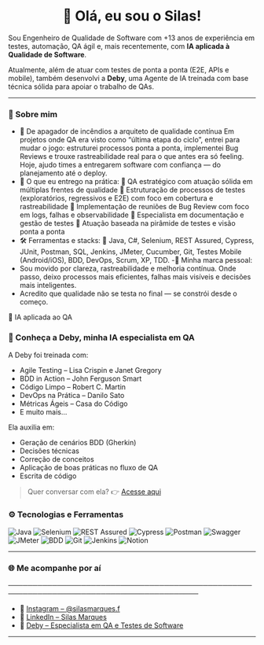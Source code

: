 <h1 align="center">👋 Olá, eu sou o Silas!</h1>

Sou Engenheiro de Qualidade de Software com +13 anos de experiência em testes, automação, QA ágil e, mais recentemente, com **IA aplicada à Qualidade de Software**.

Atualmente, além de atuar com testes de ponta a ponta (E2E, APIs e mobile), também desenvolvi a **Deby**, uma Agente de IA treinada com base técnica sólida para apoiar o trabalho de QAs.

---

### 🧪 Sobre mim
- 🚀 De apagador de incêndios a arquiteto de qualidade contínua
Em projetos onde QA era visto como “última etapa do ciclo”, entrei para mudar o jogo: estruturei processos ponta a ponta, implementei Bug Reviews e trouxe rastreabilidade real para o que antes era só feeling.
Hoje, ajudo times a entregarem software com confiança — do planejamento até o deploy.
- 🧭 O que eu entrego na prática:
🔹 QA estratégico com atuação sólida em múltiplas frentes de qualidade
🔹 Estruturação de processos de testes (exploratórios, regressivos e E2E) com foco em cobertura e rastreabilidade
🔹 Implementação de reuniões de Bug Review com foco em logs, falhas e observabilidade
🔹 Especialista em documentação e gestão de testes
🔹 Atuação baseada na pirâmide de testes e visão ponta a ponta
- 🛠 Ferramentas e stacks:
📌 Java, C#, Selenium, REST Assured, Cypress, JUnit, Postman, SQL, Jenkins, JMeter, Cucumber, Git, Testes Mobile (Android/iOS), BDD, DevOps, Scrum, XP, TDD.
-🌱 Minha marca pessoal:
- Sou movido por clareza, rastreabilidade e melhoria contínua. Onde passo, deixo processos mais eficientes, falhas mais visíveis e decisões mais inteligentes.
- Acredito que qualidade não se testa no final — se constrói desde o começo.

🤖 IA aplicada ao QA
### 🧠 Conheça a Deby, minha IA especialista em QA

A Deby foi treinada com:
- Agile Testing – Lisa Crispin e Janet Gregory  
- BDD in Action – John Ferguson Smart  
- Código Limpo – Robert C. Martin  
- DevOps na Prática – Danilo Sato  
- Métricas Ágeis – Casa do Código  
- E muito mais...

Ela auxilia em:
- Geração de cenários BDD (Gherkin)  
- Decisões técnicas  
- Correção de conceitos  
- Aplicação de boas práticas no fluxo de QA
- Escrita de código

> Quer conversar com ela? 👉 [Acesse aqui](https://chatgpt.com/g/g-68506cfdeb5881918d9031c4807e3873-deby-especialista-em-qa-e-testes-de-software)

### ⚙️ Tecnologias e Ferramentas
![Java](https://img.shields.io/badge/Java-ED8B00?style=for-the-badge&logo=java&logoColor=white)
![Selenium](https://img.shields.io/badge/Selenium-43B02A?style=for-the-badge&logo=selenium&logoColor=white)
![REST Assured](https://img.shields.io/badge/REST--Assured-6DB33F?style=for-the-badge)
![Cypress](https://img.shields.io/badge/Cypress-17202C?style=for-the-badge&logo=cypress&logoColor=white)
![Postman](https://img.shields.io/badge/Postman-FF6C37?style=for-the-badge&logo=postman&logoColor=white)
![Swagger](https://img.shields.io/badge/Swagger-85EA2D?style=for-the-badge&logo=swagger&logoColor=black)
![JMeter](https://img.shields.io/badge/JMeter-D22128?style=for-the-badge)
![BDD](https://img.shields.io/badge/BDD-4B32C3?style=for-the-badge)
![Git](https://img.shields.io/badge/Git-F05032?style=for-the-badge&logo=git&logoColor=white)
![Jenkins](https://img.shields.io/badge/Jenkins-D24939?style=for-the-badge&logo=jenkins&logoColor=white)
![Notion](https://img.shields.io/badge/Notion-000000?style=for-the-badge&logo=notion&logoColor=white)

---
### 🌐 Me acompanhe por aí

─────────────────────────────────────────────────────────────────────────────────────────

- 📸 [Instagram – @silasmarques.f](https://www.instagram.com/silasmarques.f/)
- 💼 [LinkedIn – Silas Marques](https://www.linkedin.com/in/silasmarques/)
- 🤖 [Deby – Especialista em QA e Testes de Software](https://chatgpt.com/g/g-68506cfdeb5881918d9031c4807e3873-deby-especialista-em-qa-e-testes-de-software)

---





